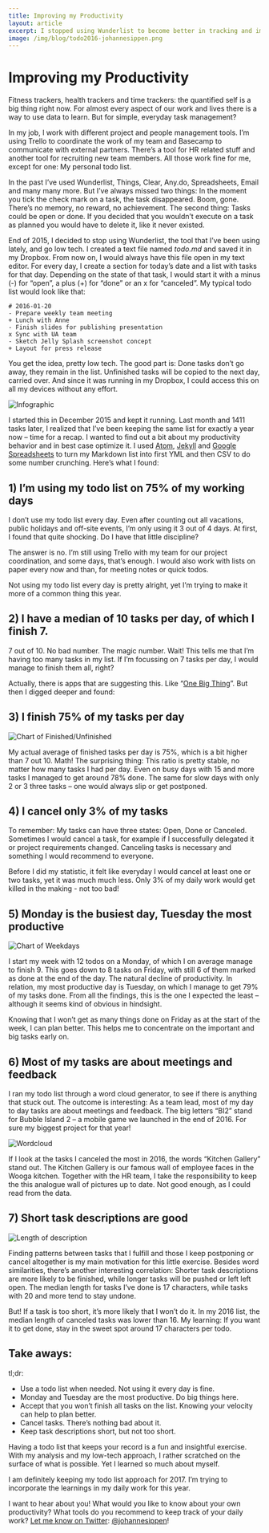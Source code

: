 ```yaml
---
title: Improving my Productivity
layout: article
excerpt: I stopped using Wunderlist to become better in tracking and improving my workflow – here’s what I found.
image: /img/blog/todo2016-johannesippen.png
---
```

# Improving my Productivity

Fitness trackers, health trackers and time trackers: the quantified self is a big thing right now. For almost every aspect of our work and lives there is a way to use data to learn. But for simple, everyday task management?

In my job, I work with different project and people management tools. I’m using Trello to coordinate the work of my team and Basecamp to communicate with external partners. There’s a tool for HR related stuff and another tool for recruiting new team members. All those work fine for me, except for one: My personal todo list.

In the past I’ve used Wunderlist, Things, Clear, Any.do, Spreadsheets, Email and many many more. But I’ve always missed two things: In the moment you tick the check mark on a task, the task disappeared. Boom, gone. There’s no memory, no reward, no achievement. The second thing: Tasks could be open or done. If you decided that you wouldn’t execute on a task as planned you would have to delete it, like it never existed.

End of 2015, I decided to stop using Wunderlist, the tool that I’ve been using lately, and go low tech. I created a text file named *todo.md* and saved it in my Dropbox. From now on, I would always have this file open in my text editor. For every day, I create a section for today’s date and a list with tasks for that day. Depending on the state of that task, I would start it with a minus (-) for “open”, a plus (+) for “done” or an x for “canceled”. My typical todo list would look like that:

    # 2016-01-20
    - Prepare weekly team meeting
    + Lunch with Anne
    - Finish slides for publishing presentation
    x Sync with UA team
    - Sketch Jelly Splash screenshot concept
    + Layout for press release

You get the idea, pretty low tech. The good part is: Done tasks don’t go away, they remain in the list. Unfinished tasks will be copied to the next day, carried over. And since it was running in my Dropbox, I could access this on all my devices without any effort.

![Infographic](/img/blog/todo2016-johannesippen.png)

I started this in December 2015 and kept it running. Last month and 1411 tasks later, I realized that I’ve been keeping the same list for exactly a year now – time for a recap. I wanted to find out a bit about my productivity behavior and in best case optimize it. I used [Atom](http://atom.io), [Jekyll](http://jekyllrb.com) and [Google Spreadsheets](http://drive.google.com) to turn my Markdown list into first YML and then CSV to do some number crunching. Here’s what I found:

## 1) I’m using my todo list on 75% of my working days

I don’t use my todo list every day. Even after counting out all vacations, public holidays and off-site events, I’m only using it 3 out of 4 days. At first, I found that quite shocking. Do I have that little discipline?

The answer is no. I’m still using Trello with my team for our project coordination, and some days, that’s enough. I would also work with lists on paper every now and than, for meeting notes or quick todos.

Not using my todo list every day is pretty alright, yet I’m trying to make it more of a common thing this year.

## 2) I have a median of 10 tasks per day, of which I finish 7.

7 out of 10. No bad number. The magic number. Wait! This tells me that I’m having too many tasks in my list. If I’m focussing on 7 tasks per day, I would manage to finish them all, right?

Actually, there is apps that are suggesting this. Like “[One Big Thing](http://www.onebigthing.co/)”. But then I digged deeper and found:

## 3) I finish 75% of my tasks per day

![Chart of Finished/Unfinished](/img/blog/todo2016-number.png)

My actual average of finished tasks per day is 75%, which is a bit higher than 7 out 10. Math! The surprising thing: This ratio is pretty stable, no matter how many tasks I had per day. Even on busy days with 15 and more tasks I managed to get around 78% done. The same for slow days with only 2 or 3 three tasks – one would always slip or get postponed.

## 4) I cancel only 3% of my tasks

To remember: My tasks can have three states: Open, Done or Canceled. Sometimes I would cancel a task, for example if I successfully delegated it or project requirements changed. Canceling tasks is necessary and something I would recommend to everyone.

Before I did my statistic, it felt like everyday I would cancel at least one or two tasks, yet it was much much less. Only 3% of my daily work would get killed in the making - not too bad!

## 5) Monday is the busiest day, Tuesday the most productive

![Chart of Weekdays](/img/blog/todo2016-weekdays.png)

I start my week with 12 todos on a Monday, of which I on average manage to finish 9. This goes down to 8 tasks on Friday, with still 6 of them marked as done at the end of the day. The natural decline of productivity. In relation, my most productive day is Tuesday, on which I manage to get 79% of my tasks done. From all the findings, this is the one I expected the least – although it seems kind of obvious in hindsight.

Knowing that I won’t get as many things done on Friday as at the start of the week, I can plan better. This helps me to concentrate on the important and big tasks early on.

## 6) Most of my tasks are about meetings and feedback

I ran my todo list through a word cloud generator, to see if there is anything that stuck out. The outcome is interesting: As a team lead, most of my day to day tasks are about meetings and feedback. The big letters “BI2” stand for Bubble Island 2 – a mobile game we launched in the end of 2016. For sure my biggest project for that year!

![Wordcloud](/img/blog/todo2016-wordcloud.png)

If I look at the tasks I canceled the most in 2016, the words “Kitchen Gallery” stand out. The Kitchen Gallery is our famous wall of employee faces in the Wooga kitchen. Together with the HR team, I take the responsibility to keep the this analogue wall of pictures up to date. Not good enough, as I could read from the data.

## 7) Short task descriptions are good

![Length of description](/img/blog/todo2016-length.png)

Finding patterns between tasks that I fulfill and those I keep postponing or cancel altogether is my main motivation for this little exercise. Besides word similarities, there’s another interesting correlation: Shorter task descriptions are more likely to be finished, while longer tasks will be pushed or left left open. The median length for tasks I’ve done is 17 characters, while tasks with 20 and more tend to stay undone.

But! If a task is too short, it’s more likely that I won’t do it. In my 2016 list, the median length of canceled tasks was lower than 16. My learning: If you want it to get done, stay in the sweet spot around 17 characters per todo.

## Take aways:

tl;dr:

- Use a todo list when needed. Not using it every day is fine.
- Monday and Tuesday are the most productive. Do big things here.
- Accept that you won’t finish all tasks on the list. Knowing your velocity can help to plan better.
- Cancel tasks. There’s nothing bad about it.
- Keep task descriptions short, but not too short.

Having a todo list that keeps your record is a fun and insightful exercise. With my analysis and my low-tech approach, I rather scratched on the surface of what is possible. Yet I learned so much about myself.

I am definitely keeping my todo list approach for 2017. I’m trying to incorporate the learnings in my daily work for this year. 

I want to hear about you! What would you like to know about your own productivity? What tools do you recommend to keep track of your daily work? [Let me know on Twitter](http://twitter.com/johannesippen/): [@johannesippen](http://twitter.com/johannesippen/)!
